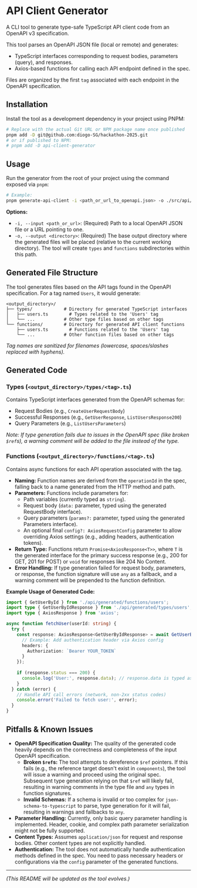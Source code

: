# API Client Generator

A CLI tool to generate type-safe TypeScript API client code from an OpenAPI v3 specification.

This tool parses an OpenAPI JSON file (local or remote) and generates:
*   TypeScript interfaces corresponding to request bodies, parameters (query), and responses.
*   Axios-based functions for calling each API endpoint defined in the spec.

Files are organized by the first `tag` associated with each endpoint in the OpenAPI specification.

## Installation

Install the tool as a development dependency in your project using PNPM:

```bash
# Replace with the actual Git URL or NPM package name once published
pnpm add -D git@github.com:diogo-SG/hackathon-2025.git 
# or if published to NPM:
# pnpm add -D api-client-generator 
```

## Usage

Run the generator from the root of your project using the command exposed via `pnpm`:

```bash
# Example:
pnpm generate-api-client -i <path_or_url_to_openapi.json> -o ./src/api/generated
```

**Options:**

*   `-i, --input <path_or_url>`: (Required) Path to a local OpenAPI JSON file or a URL pointing to one.
*   `-o, --output <directory>`: (Required) The base output directory where the generated files will be placed (relative to the current working directory). The tool will create `types` and `functions` subdirectories within this path.

## Generated File Structure

The tool generates files based on the API tags found in the OpenAPI specification. For a tag named `Users`, it would generate:

```
<output_directory>/  
├── types/            # Directory for generated TypeScript interfaces
│   ├── users.ts        # Types related to the 'Users' tag
│   └── ...           # Other type files based on other tags
└── functions/        # Directory for generated API client functions
    ├── users.ts        # Functions related to the 'Users' tag
    └── ...           # Other function files based on other tags
```

*Tag names are sanitized for filenames (lowercase, spaces/slashes replaced with hyphens).* 

## Generated Code

### Types (`<output_directory>/types/<tag>.ts`)

Contains TypeScript interfaces generated from the OpenAPI schemas for:
*   Request Bodies (e.g., `CreateUserRequestBody`)
*   Successful Responses (e.g., `GetUserResponse`, `ListUsersResponse200`)
*   Query Parameters (e.g., `ListUsersParameters`)

*Note: If type generation fails due to issues in the OpenAPI spec (like broken `$ref`s), a warning comment will be added to the file instead of the type.* 

### Functions (`<output_directory>/functions/<tag>.ts`)

Contains async functions for each API operation associated with the tag.

*   **Naming:** Function names are derived from the `operationId` in the spec, falling back to a name generated from the HTTP method and path.
*   **Parameters:** Functions include parameters for:
    *   Path variables (currently typed as `string`).
    *   Request body (`data:` parameter, typed using the generated RequestBody interface).
    *   Query parameters (`params?:` parameter, typed using the generated Parameters interface).
    *   An optional final `config?: AxiosRequestConfig` parameter to allow overriding Axios settings (e.g., adding headers, authentication tokens).
*   **Return Type:** Functions return `Promise<AxiosResponse<T>>`, where `T` is the generated interface for the primary success response (e.g., 200 for GET, 201 for POST) or `void` for responses like 204 No Content.
*   **Error Handling:** If type generation failed for request body, parameters, or response, the function signature will use `any` as a fallback, and a warning comment will be prepended to the function definition.

**Example Usage of Generated Code:**

```typescript
import { GetUserById } from './api/generated/functions/users';
import type { GetUserByIdResponse } from './api/generated/types/users';
import type { AxiosResponse } from 'axios';

async function fetchUser(userId: string) {
  try {
    const response: AxiosResponse<GetUserByIdResponse> = await GetUserById(userId, {
      // Example: Add authentication header via Axios config
      headers: {
        Authorization: `Bearer YOUR_TOKEN`
      }
    });
    
    if (response.status === 200) {
      console.log('User:', response.data); // response.data is typed as GetUserByIdResponse
    } 
  } catch (error) {
    // Handle API call errors (network, non-2xx status codes)
    console.error('Failed to fetch user:', error);
  }
}
```

## Pitfalls & Known Issues

*   **OpenAPI Specification Quality:** The quality of the generated code heavily depends on the correctness and completeness of the input OpenAPI specification.
    *   **Broken `$ref`s:** The tool attempts to dereference `$ref` pointers. If this fails (e.g., the reference target doesn't exist in `components`), the tool will issue a warning and proceed using the original spec. Subsequent type generation relying on that `$ref` will likely fail, resulting in warning comments in the type file and `any` types in function signatures.
    *   **Invalid Schemas:** If a schema is invalid or too complex for `json-schema-to-typescript` to parse, type generation for it will fail, resulting in warnings and fallbacks to `any`.
*   **Parameter Handling:** Currently, only basic query parameter handling is implemented. Header, cookie, and complex path parameter serialization might not be fully supported.
*   **Content Types:** Assumes `application/json` for request and response bodies. Other content types are not explicitly handled.
*   **Authentication:** The tool does not automatically handle authentication methods defined in the spec. You need to pass necessary headers or configurations via the `config` parameter of the generated functions.

---

*(This README will be updated as the tool evolves.)* 